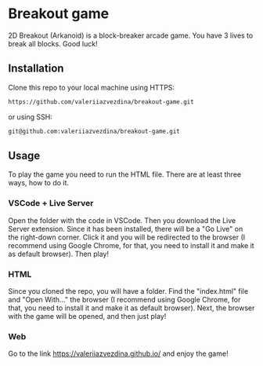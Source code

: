 # Breakout game

2D Breakout (Arkanoid) is a block-breaker arcade game. You have 3 lives to break all blocks. Good luck!

## Installation

Clone this repo to your local machine using HTTPS:

```bash
https://github.com/valeriiazvezdina/breakout-game.git
```
or using SSH:
```bash
git@github.com:valeriiazvezdina/breakout-game.git
```

## Usage

To play the game you need to run the HTML file. There are at least three ways, how to do it.

### VSCode + Live Server
Open the folder with the code in VSCode. Then you download the Live Server extension. Since it has been installed, there will be a "Go Live" on the right-down corner. Click it and you will be redirected to the browser (I recommend using Google Chrome, for that, you need to install it and make it as default browser). Then play!

### HTML
Since you cloned the repo, you will have a folder. Find the "index.html" file and "Open With..." the browser (I recommend using Google Chrome, for that, you need to install it and make it as default browser). Next, the browser with the game will be opened, and then just play!

### Web
Go to the link https://valeriiazvezdina.github.io/ and enjoy the game!
